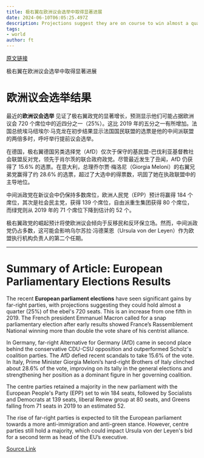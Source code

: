 ```yaml
---
title: 极右翼在欧洲议会选举中取得显著进展
date: 2024-06-10T06:05:25.497Z
description: Projections suggest they are on course to win almost a quarter of the 720 seats in bloc’s legislature
tags: 
- world
author: ft
---
```


[原文链接](https://ft.com/content/14a7de75-150d-4064-93c8-986819b1753e)

极右翼在欧洲议会选举中取得显著进展

# 欧洲议会选举结果

最近的**欧洲议会选举** 见证了极右翼政党的显著增长，预测显示他们可能占据欧洲议会 720 个席位中的近四分之一（25%）。这比 2019 年的五分之一有所增加。法国总统埃马纽埃尔·马克龙在初步结果显示法国国民联盟的选票是他的中间派联盟的两倍多时，呼吁举行提前议会选举。

在德国，极右翼德国另类选择党（AfD）仅次于保守的基民盟-巴伐利亚基督教社会联盟反对党，领先于肖尔茨的联合政府政党。尽管最近发生了丑闻，AfD 仍获得了 15.6% 的选票。在意大利，总理乔尔贾·梅洛尼（Giorgia Meloni）的右翼兄弟党赢得了约 28.6% 的选票，超过了大选中的得票数，巩固了她在执政联盟中的主导地位。

中间派政党在新议会中仍保持多数席位，欧洲人民党（EPP）预计将赢得 184 个席位，其次是社会民主党，获得 139 个席位，自由派重生集团获得 80 个席位，而绿党则从 2019 年的 71 个席位下降到估计的 52 个。

极右翼政党的崛起预计将使欧洲议会倾向于反移民和反环保立场。然而，中间派政党仍占多数，这可能会影响乌尔苏拉·冯德莱恩（Ursula von der Leyen）作为欧盟执行机构负责人的第二个任期。

---

 # Summary of Article: European Parliamentary Elections Results

The recent **European parliament elections** have seen significant gains by far-right parties, with projections suggesting they could hold almost a quarter (25%) of the ebel's 720 seats. This is an increase from one fifth in 2019. The French president Emmanuel Macron called for a snap parliamentary election after early results showed France’s Rassemblement National winning more than double the vote share of his centrist alliance.

In Germany, far-right Alternative for Germany (AfD) came in second place behind the conservative CDU-CSU opposition and outperformed Scholz's coalition parties. The AfD defied recent scandals to take 15.6% of the vote. In Italy, Prime Minister Giorgia Meloni’s hard-right Brothers of Italy clinched about 28.6% of the vote, improving on its tally in the general elections and strengthening her position as a dominant figure in her governing coalition.

The centre parties retained a majority in the new parliament with the European People's Party (EPP) set to win 184 seats, followed by Socialists and Democrats at 139 seats, liberal Renew group at 80 seats, and Greens falling from 71 seats in 2019 to an estimated 52.

The rise of far-right parties is expected to tilt the European parliament towards a more anti-immigration and anti-green stance. However, centre parties still hold a majority, which could impact Ursula von der Leyen's bid for a second term as head of the EU’s executive.

[Source Link](https://ft.com/content/14a7de75-150d-4064-93c8-986819b1753e)

